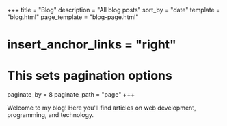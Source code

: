 +++
title = "Blog"
description = "All blog posts"
sort_by = "date"
template = "blog.html"
page_template = "blog-page.html"
# insert_anchor_links = "right"
# This sets pagination options
paginate_by = 8
paginate_path = "page"
+++

Welcome to my blog! Here you'll find articles on web development, programming, and technology.
